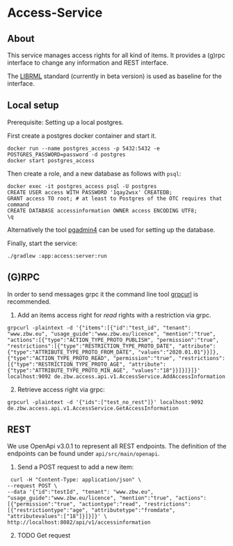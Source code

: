 Access-Service
====

## About

This service manages access rights for all kind of items. It provides a (g)rpc interface to change any information and
REST interface.

The [LIBRML](https://librml.org/index.html) standard (currently in beta version) is used as baseline for the interface.

## Local setup

Prerequisite: Setting up a local postgres.

First create a postgres docker container and start it.

```shell
docker run --name postgres_access -p 5432:5432 -e POSTGRES_PASSWORD=password -d postgres
docker start postgres_access
```

Then create a role, and a new database as follows with `psql`:

```shell
docker exec -it postgres_access psql -U postgres
CREATE USER access WITH PASSWORD '1qay2wsx' CREATEDB;
GRANT access TO root; # at least to Postgres of the OTC requires that command
CREATE DATABASE accessinformation OWNER access ENCODING UTF8;
\q
```

Alternatively the tool [pgadmin4](https://www.pgadmin.org/) can be used for setting up the database.

Finally, start the service:

```shell
./gradlew :app:access:server:run
```

## (G)RPC

In order to send messages grpc it the command line tool [grpcurl](https://github.com/fullstorydev/grpcurl) is recommended.

1. Add an items access right for _read_ rights with a restriction via grpc.

```shell
grpcurl -plaintext -d '{"items":[{"id":"test_id", "tenant": "www.zbw.eu", "usage_guide":"www.zbw.eu/licence", "mention":"true", "actions":[{"type":"ACTION_TYPE_PROTO_PUBLISH", "permission":"true", "restrictions":[{"type":"RESTRICTION_TYPE_PROTO_DATE", "attribute":{"type":"ATTRIBUTE_TYPE_PROTO_FROM_DATE", "values":"2020.01.01"}}]},{"type":"ACTION_TYPE_PROTO_READ", "permission":"true", "restrictions":[{"type":"RESTRICTION_TYPE_PROTO_AGE", "attribute":{"type":"ATTRIBUTE_TYPE_PROTO_MIN_AGE", "values":"18"}}]}]}]}' localhost:9092 de.zbw.access.api.v1.AccessService.AddAccessInformation
```

2. Retrieve access right via grpc:

```shell
grpcurl -plaintext -d '{"ids":["test_no_rest"]}' localhost:9092 de.zbw.access.api.v1.AccessService.GetAccessInformation
```


## REST

We use OpenApi v3.0.1 to represent all REST endpoints. The definition of the endpoints
can be found under `api/src/main/openapi`.

1. Send a POST request to add a new item:

```shell
 curl -H "Content-Type: application/json" \
--request POST \
--data '{"id":"testId", "tenant": "www.zbw.eu", "usage_guide":"www.zbw.eu/licence", "mention":"true", "actions":[{"permission":"true", "actiontype":"read", "restrictions":[{"restrictiontype":"age", "attributetype":"fromdate", "attributevalues":["18"]}]}]}' \
http://localhost:8082/api/v1/accessinformation
```

2. TODO Get request
